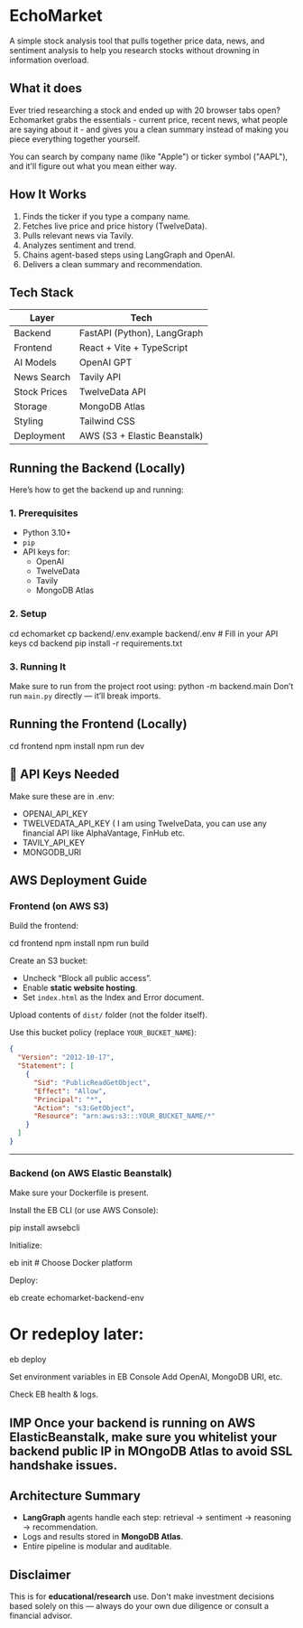 # EchoMarket

A simple stock analysis tool that pulls together price data, news, and sentiment analysis to help you research stocks without drowning in information overload.

## What it does

Ever tried researching a stock and ended up with 20 browser tabs open? Echomarket grabs the essentials - current price, recent news, what people are saying about it - and gives you a clean summary instead of making you piece everything together yourself.

You can search by company name (like "Apple") or ticker symbol ("AAPL"), and it'll figure out what you mean either way.

##  How It Works

1. Finds the ticker if you type a company name.
2. Fetches live price and price history (TwelveData).
3. Pulls relevant news via Tavily.
4. Analyzes sentiment and trend.
5. Chains agent-based steps using LangGraph and OpenAI.
6. Delivers a clean summary and recommendation.




## Tech Stack

| Layer         | Tech                              |
|---------------|-----------------------------------|
| Backend       | FastAPI (Python), LangGraph       |
| Frontend      | React + Vite + TypeScript         |
| AI Models     | OpenAI GPT                        |
| News Search   | Tavily API                        |
| Stock Prices  | TwelveData API                    |
| Storage       | MongoDB Atlas                     |
| Styling       | Tailwind CSS                      |
| Deployment    | AWS (S3 + Elastic Beanstalk)      |



##  Running the Backend (Locally)

Here’s how to get the backend up and running:

### 1. Prerequisites
- Python 3.10+
- `pip`
- API keys for:
  - OpenAI
  - TwelveData
  - Tavily
  - MongoDB Atlas

### 2. Setup

cd echomarket
cp backend/.env.example backend/.env  # Fill in your API keys
cd backend
pip install -r requirements.txt

### 3. Running It

Make sure to run from the project root using:
python -m backend.main 
Don’t run `main.py` directly — it’ll break imports.

##  Running the Frontend (Locally)

cd frontend
npm install
npm run dev 

## 🔑 API Keys Needed

Make sure these are in .env:

- OPENAI_API_KEY 
- TWELVEDATA_API_KEY ( I am using TwelveData, you can use any financial API like AlphaVantage, FinHub etc.
- TAVILY_API_KEY
- MONGODB_URI



## AWS Deployment Guide

### Frontend (on AWS S3)

 Build the frontend:

   cd frontend
   npm install
   npm run build
   

 Create an S3 bucket:
   - Uncheck “Block all public access”.
   - Enable **static website hosting**.
   - Set `index.html` as the Index and Error document.

 Upload contents of `dist/` folder (not the folder itself).

 Use this bucket policy (replace `YOUR_BUCKET_NAME`):
```json
{
  "Version": "2012-10-17",
  "Statement": [
    {
      "Sid": "PublicReadGetObject",
      "Effect": "Allow",
      "Principal": "*",
      "Action": "s3:GetObject",
      "Resource": "arn:aws:s3:::YOUR_BUCKET_NAME/*"
    }
  ]
}
```

---

### Backend (on AWS Elastic Beanstalk)

 Make sure your Dockerfile is present.

Install the EB CLI (or use AWS Console):

   pip install awsebcli
   
 Initialize:
 
   eb init  # Choose Docker platform
  

Deploy:
   
   eb create echomarket-backend-env
   # Or redeploy later:
   eb deploy
  

Set environment variables in EB Console
   Add OpenAI, MongoDB URI, etc.

 Check EB health & logs.


## IMP Once your backend is running on AWS ElasticBeanstalk, make sure you whitelist your backend public IP in MOngoDB Atlas to avoid SSL handshake issues.

 ##  Architecture Summary

- **LangGraph** agents handle each step: retrieval → sentiment → reasoning → recommendation.
- Logs and results stored in **MongoDB Atlas**.
- Entire pipeline is modular and auditable.


## Disclaimer

This is for **educational/research** use. Don't make investment decisions based solely on this — always do your own due diligence or consult a financial advisor.
